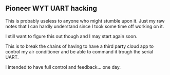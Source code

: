 ## Pioneer WYT UART hacking

This is probably useless to anyone who might stumble upon it.
Just my raw notes that I can hardly understand since I took some time off working on it.

I still want to figure this out though and I may start again soon.

This is to break the chains of having to have a third party cloud app to control my air conditioner and be able to command it trough the serial UART.

I intended to have full control and feedback… one day.
